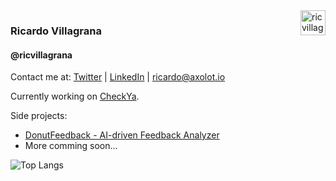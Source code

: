 <img align="right" height="40px" src="https://uploads-ssl.webflow.com/62d03b499d852b2a70a9baf6/633ef00bd657844aa0b320ea_checkya%20final%20logo%20CY%20cap%203pp.png" alt="ricvillagrana" />

### Ricardo Villagrana
#### @ricvillagrana

Contact me at:
[Twitter](https://twitter.com/ricvillagrana)
| [LinkedIn](https://www.linkedin.com/in/ricvillagrana)
| [ricardo@axolot.io](mailto:ricardo@axolot.io)

Currently working on [CheckYa](https://checkya.com).

Side projects:
- [DonutFeedback - AI-driven Feedback Analyzer](https://www.donutfeedback.com)
- More comming soon...

![Top Langs](https://github-readme-stats.vercel.app/api/top-langs/?username=ricvillagrana)
